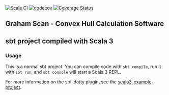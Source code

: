 [![Scala CI](https://github.com/prolific-dev/graham-scan-scala/actions/workflows/scala.yml/badge.svg)](https://github.com/prolific-dev/graham-scan-scala/actions/workflows/scala.yml)
[![codecov](https://codecov.io/gh/prolific-dev/graham-scan-scala/branch/main/graph/badge.svg?token=2DE270ZEDK)](https://codecov.io/gh/prolific-dev/graham-scan-scala)
[![Coverage Status](https://coveralls.io/repos/github/prolific-dev/graham-scan-scala/badge.svg?branch=main&kill_cache=1)](https://coveralls.io/github/prolific-dev/graham-scan-scala?branch=main&kill_cache=1)

## Graham Scan - Convex Hull Calculation Software

## sbt project compiled with Scala 3

### Usage

This is a normal sbt project. You can compile code with `sbt compile`, run it with `sbt run`, and `sbt console` will
start a Scala 3 REPL.

For more information on the sbt-dotty plugin, see the
[scala3-example-project](https://github.com/scala/scala3-example-project/blob/main/README.md).

